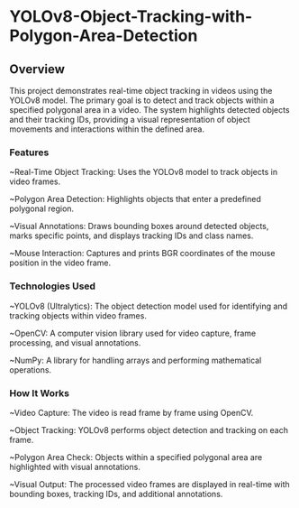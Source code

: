 # YOLOv8-Object-Tracking-with-Polygon-Area-Detection
## Overview
This project demonstrates real-time object tracking in videos using the YOLOv8 model. The primary goal is to detect and track objects within a specified polygonal area in a video. The system highlights detected objects and their tracking IDs, providing a visual representation of object movements and interactions within the defined area.

### Features
~Real-Time Object Tracking: Uses the YOLOv8 model to track objects in video frames.

~Polygon Area Detection: Highlights objects that enter a predefined polygonal region.

~Visual Annotations: Draws bounding boxes around detected objects, marks specific points, and displays tracking IDs and class names.

~Mouse Interaction: Captures and prints BGR coordinates of the mouse position in the video frame.

### Technologies Used
~YOLOv8 (Ultralytics): The object detection model used for identifying and tracking objects within video frames.

~OpenCV: A computer vision library used for video capture, frame processing, and visual annotations.

~NumPy: A library for handling arrays and performing mathematical operations.

### How It Works
~Video Capture: The video is read frame by frame using OpenCV.

~Object Tracking: YOLOv8 performs object detection and tracking on each frame.

~Polygon Area Check: Objects within a specified polygonal area are highlighted with visual annotations.

~Visual Output: The processed video frames are displayed in real-time with bounding boxes, tracking IDs, and additional annotations.
